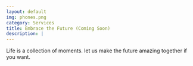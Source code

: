 ```yaml
---
layout: default
img: phones.png
category: Services
title: Embrace the Future (Coming Soon)
description: |
---
```

Life is a collection of moments. let us make the future amazing together if you want.
